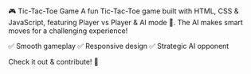 🎮 Tic-Tac-Toe Game
A fun Tic-Tac-Toe game built with HTML, CSS & JavaScript, featuring Player vs Player & AI mode 🤖. The AI makes smart moves for a challenging experience!

✅ Smooth gameplay
✅ Responsive design
✅ Strategic AI opponent

Check it out & contribute! 🚀
